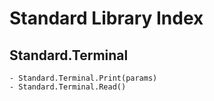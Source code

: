 ﻿# Standard Library Index

## Standard.Terminal
```
- Standard.Terminal.Print(params)
- Standard.Terminal.Read()
```